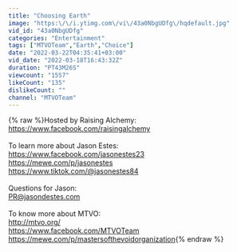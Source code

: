 ```yaml
---
title: "Choosing Earth"
image: "https:\/\/i.ytimg.com\/vi\/43a0NbgUDfg\/hqdefault.jpg"
vid_id: "43a0NbgUDfg"
categories: "Entertainment"
tags: ["MTVOTeam","Earth","Choice"]
date: "2022-03-22T04:35:41+03:00"
vid_date: "2022-03-18T16:43:32Z"
duration: "PT43M26S"
viewcount: "1557"
likeCount: "135"
dislikeCount: ""
channel: "MTVOTeam"
---
```

{% raw %}Hosted by Raising Alchemy:<br /><a rel="nofollow" target="blank" href="https://www.facebook.com/raisingalchemy">https://www.facebook.com/raisingalchemy</a><br /><br />To learn more about Jason Estes:<br /><a rel="nofollow" target="blank" href="https://www.facebook.com/jasonestes23">https://www.facebook.com/jasonestes23</a><br /><a rel="nofollow" target="blank" href="https://mewe.com/p/jasonestes">https://mewe.com/p/jasonestes</a> <br /><a rel="nofollow" target="blank" href="https://www.tiktok.com/@jasonestes84">https://www.tiktok.com/@jasonestes84</a> <br /><br />Questions for Jason: <br />PR@jasondestes.com <br /><br />To know more about MTVO: <br /><a rel="nofollow" target="blank" href="http://mtvo.org/​">http://mtvo.org/​</a>  <br /><a rel="nofollow" target="blank" href="https://www.facebook.com/MTVOTeam">https://www.facebook.com/MTVOTeam</a> <br /><a rel="nofollow" target="blank" href="https://mewe.com/p/mastersofthevoidorganization">https://mewe.com/p/mastersofthevoidorganization</a>{% endraw %}
